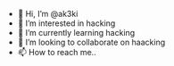 - 👋 Hi, I’m @ak3ki
- 👀 I’m interested in hacking
- 🌱 I’m currently learning hacking
- 💞️ I’m looking to collaborate on haacking
- 📫 How to reach me..

<!---
ak3ki/ak3ki is a ✨ special ✨ repository because its `README.md` (this file) appears on your GitHub profile.
You can click the Preview link to take a look at your changes.
--->
